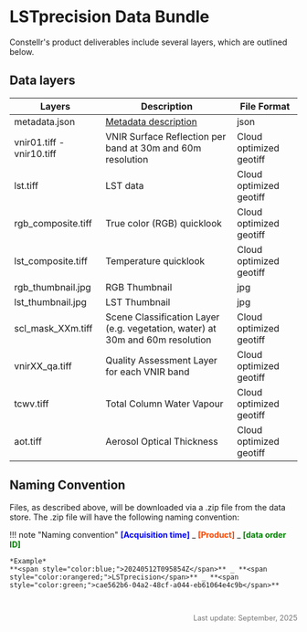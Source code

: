 # **LSTprecision Data Bundle**
Constellr's product deliverables include several layers, which are outlined below.

## Data layers

| Layers | Description | File Format |
|--------|-------------|-------------|
| metadata.json | [Metadata description](https://constellr.github.io/product-lst/LST-precision-metadata/) | json |
| vnir01.tiff - vnir10.tiff |VNIR Surface Reflection per band at 30m and 60m resolution| Cloud optimized geotiff |
| lst.tiff | LST data | Cloud optimized geotiff |
| rgb_composite.tiff | True color (RGB) quicklook | Cloud optimized geotiff |
| lst_composite.tiff | Temperature quicklook | Cloud optimized geotiff |
| rgb_thumbnail.jpg | RGB Thumbnail | jpg |
| lst_thumbnail.jpg | LST Thumbnail | jpg |
| scl_mask_XXm.tiff | Scene Classification Layer (e.g. vegetation, water) at 30m and 60m resolution | Cloud optimized geotiff |
| vnirXX_qa.tiff | Quality Assessment Layer for each VNIR band| Cloud optimized geotiff |
| tcwv.tiff | Total Column Water Vapour | Cloud optimized geotiff |
| aot.tiff | Aerosol Optical Thickness | Cloud optimized geotiff |

## Naming Convention

Files, as described above, will be downloaded via a .zip file from the data store. The .zip file will have the following naming convention:

!!! note "Naming convention"
    **<span style="color:blue;">[Acquisition time]</span>** _ **<span style="color:orangered;">[Product]</span>** _ **<span style="color:green;">[data order ID]</span>**

    *Example*  
    **<span style="color:blue;">20240512T095854Z</span>** _ **<span style="color:orangered;">LSTprecision</span>** _ **<span style="color:green;">cae562b6-04a2-48cf-a044-eb61064e4c9b</span>**




<!-- 
| Product Deliverables               |                       |
|---                                    |----:                  |
| Images files               | TIR and VNIR for your area of interest - cloud optimized geotiff format              |
| Quicklooks for thermal and optical data                       | geotiff format         |
| Metadata file                             | json and xml format, STAC & INSPIRE compliant             |
| Cloud Mask               | geotiff format : pixel values: 0=clear pixel, 1=contamined pixel (both cloud and shadow pixels)      |
| Quality data layer                     |  geotiff format              |
| Thumbnails for thermal and optical data                  |  .jpg format              |

<h2>Metadata conventions</h2>

The metadata file provided with the constellr products contains various pieces of information. Find an explanatory table per product below:

[Metadata description for **LSTfusion**]()  
[Metadata description for **LSTprecision**](https://constellr.github.io/product-lst/LST-precision-metadata/)  
[Metadata description for **LSTzoom**]()

---
Data delivery of all data points through constellr's end-user platform via [**UI download**](https://constellr.github.io/product-lst/UI-documentation/) or [**API**](https://constellr.github.io/product-lst/API-documentation/).

In case you are curious to leverage any of our data layers for your analysis, please refer to the table summarizing the [**technical specifications**](https://constellr.github.io/product-lst/Technical-specification/) for each of our products. -->



<!-- 
| Metadata field             | Definition                                                                                                 |
|----------------------------|-------------------------------------------------------------------------------------------------------------|
| area_of_interest_id        | Internal aoi id                                                                                             |
| area_of_interest_name      | Internal aoi name                                                                                           |
| organization_id            | Internal organization id                                                                                    |
| bbox                       | bbox coordinates of the Area of Interest                                                                    |
| l1_item_href               | Landsat l1 data source                                                                                      |
| l2_item_href               | Landsat l2 data source                                                                                      |
| scene_datetime             | Image acquisition datetime                                                                                  |
| processing_datetime        | Start of constellr processing image datetime                                                                |
| cloud_ratio_aoi            | Percentage of cloud cover over the aoi                                                                      |
| na_ratio_aoi               | Percentage of nan values over the aoi                                                                       |
| min_lst                    | Minimum LST value (in Kelvin)                                                                               |
| max_lst                    | Maximum LST value (in Kelvin)                                                                               |
| median_lst                 | Median LST value (in Kelvin)                                                                                |
| sun_elevation              | Sun's elevation angle for a given geographical bounding box and time                                        |
| proj:epsg                  | Reference projection in epsg                                                                                |
| proj:shape                 | The shape of the spatial object in terms of the width and height, or the dimensions of the ara covered      |
| proj:transform             | The transformation matrix that is used to transform coordinates between different spatial reference systems |
| sat_source                 | Public data source used for satellite sensors                                                               |
| atm_source                 | Public data source used for atmospheric data                                                                |
| requested_area_of_interest | Coordinates of the AOI requested (Polygon)                                                                  |
| geometry                   | Coordinates of the Polygon returned                                                                         |
 -->


<br>
<p style="text-align: right; font-size: 0.8rem; color: #777;">
  Last update: September, 2025
</p>